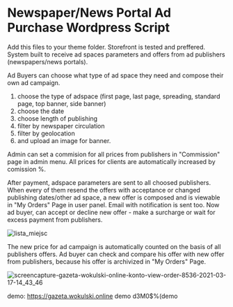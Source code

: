 # Newspaper/News Portal Ad Purchase Wordpress Script
Add this files to your theme folder. Storefront is tested and preffered.
System built to receive ad spaces parameters and offers from ad publishers (newspapers/news portals).

Ad Buyers can choose what type of ad space they need and compose their own ad campaign.
1. choose the type of adspace (first page, last page, spreading, standard page, top banner, side banner)
2. choose the date
3. choose length of publishing 
4. filter by newspaper circulation
5. filter by geolocation
6. and upload an image for banner.

Admin can set a commision for all prices from publishers in "Commission" page in admin menu.
All prices for clients are automatically increased by comission %. 

After payment, adspace parameters are sent to all choosed publishers.
When every of them resend the offers with acceptance or changed publishing dates/other ad space, a new offer is composed and is viewable in "My Orders" Page in user panel. Email with notification is sent too. Now ad buyer, can accept or decline new offer - make a surcharge or wait for excess payment from publishers.

![lista_miejsc](https://user-images.githubusercontent.com/35747845/111476327-5937b300-872e-11eb-901b-2bb1f1545533.jpg)

The new price for ad campaign is automatically counted on the basis of all publishers offers.
Ad buyer can check and compare his offer with new offer from publishers, because his offer is archivized in "My Orders" Page.

![screencapture-gazeta-wokulski-online-konto-view-order-8536-2021-03-17-14_43_46](https://user-images.githubusercontent.com/35747845/111477496-76b94c80-872f-11eb-83cf-376711a4edca.png)

demo:
https://gazeta.wokulski.online
demo
d3M0$%(demo






